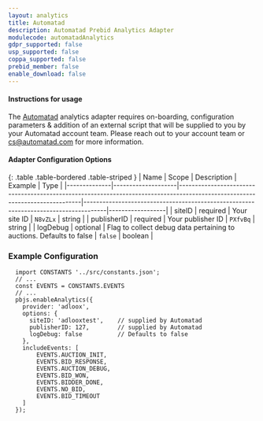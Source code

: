 ```yaml
---
layout: analytics
title: Automatad
description: Automatad Prebid Analytics Adapter
modulecode: automatadAnalytics
gdpr_supported: false
usp_supported: false
coppa_supported: false
prebid_member: false
enable_download: false
---
```


#### Instructions for usage

The [Automatad](https://automatad.com/) analytics adapter requires on-boarding, configuration
parameters & addition of an external script that will be supplied to you by your Automatad account team. Please reach out to your account team or
<cs@automatad.com> for more information.

#### Adapter Configuration Options

{: .table .table-bordered .table-striped }
| Name         | Scope              | Description                                                                                                                 | Example                                                                             | Type             |
|--------------|--------------------|-----------------------------------------------------------------------------------------------------------------------------|-------------------------------------------------------------------------------------|------------------|
| siteID | required  | Your site ID | `N8vZLx`  | string |
| publisherID | required  | Your publisher ID | `PXfvBq`  | string |
| logDebug | optional  | Flag to collect debug data pertaining to auctions. Defaults to false | `false`  | boolean |


### Example Configuration

```
  import CONSTANTS '../src/constants.json';
  // ...
  const EVENTS = CONSTANTS.EVENTS
  // ...
  pbjs.enableAnalytics({
    provider: 'adloox',
    options: {
      siteID: 'adlooxtest',    // supplied by Automatad
      publisherID: 127,        // supplied by Automatad
      logDebug: false          // Defaults to false
    },
    includeEvents: [
        EVENTS.AUCTION_INIT,
        EVENTS.BID_RESPONSE,
        EVENTS.AUCTION_DEBUG,
        EVENTS.BID_WON,
        EVENTS.BIDDER_DONE,
        EVENTS.NO_BID,
        EVENTS.BID_TIMEOUT
    ]
  });
```

